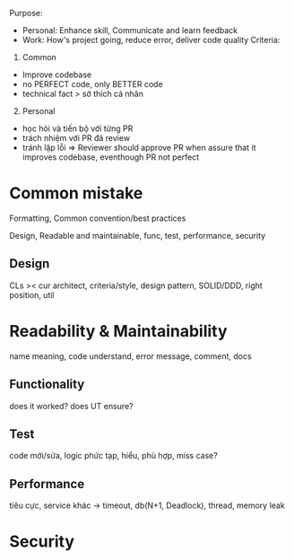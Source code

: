 Purpose: 
- Personal: Enhance skill, Communicate and learn feedback 
- Work: How's project going, reduce error, deliver code quality
Criteria:
1. Common
* Improve codebase
* no PERFECT code, only BETTER code
* technical fact > sở thích cá nhân
2. Personal
* học hỏi và tiến bộ với từng PR
* trách nhiệm với PR đã review
* tránh lặp lỗi
=> Reviewer should approve PR when assure that it improves codebase, eventhough PR not perfect

# Common mistake
Formatting, Common convention/best practices

Design, Readable and maintainable, func, test, performance, security

## Design
CLs ><
cur architect, criteria/style, design pattern, SOLID/DDD, right position, util
# Readability & Maintainability
name meaning, code understand, error message, comment, docs
## Functionality
does it worked?
does UT ensure? 
## Test
code mới/sửa, logic phức tạp, hiểu, phù hợp, miss case?
## Performance
tiêu cực, service khác -> timeout, db(N+1, Deadlock), thread, memory leak
# Security

